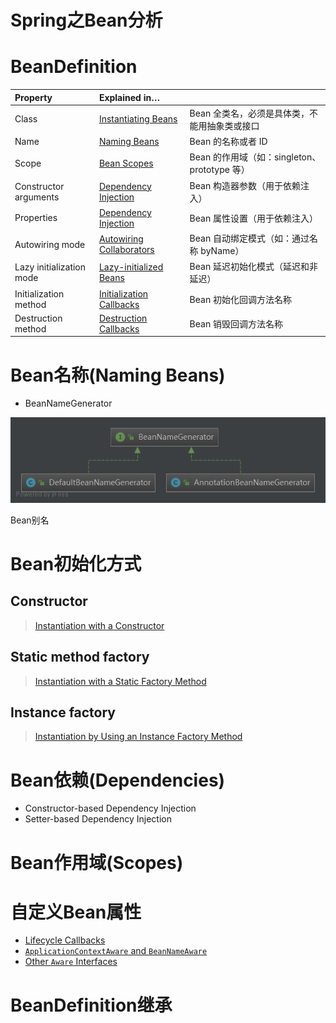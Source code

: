 # Spring之Bean分析

# BeanDefinition

| Property                 | Explained in…                                                |                                               |
| :----------------------- | :----------------------------------------------------------- | --------------------------------------------- |
| Class                    | [Instantiating Beans](https://docs.spring.io/spring-framework/docs/5.1.18.RELEASE/spring-framework-reference/core.html#beans-factory-class) | Bean 全类名，必须是具体类，不能用抽象类或接口 |
| Name                     | [Naming Beans](https://docs.spring.io/spring-framework/docs/5.1.18.RELEASE/spring-framework-reference/core.html#beans-beanname) | Bean 的名称或者 ID                            |
| Scope                    | [Bean Scopes](https://docs.spring.io/spring-framework/docs/5.1.18.RELEASE/spring-framework-reference/core.html#beans-factory-scopes) | Bean 的作用域（如：singleton、prototype 等）  |
| Constructor arguments    | [Dependency Injection](https://docs.spring.io/spring-framework/docs/5.1.18.RELEASE/spring-framework-reference/core.html#beans-factory-collaborators) | Bean 构造器参数（用于依赖注入）               |
| Properties               | [Dependency Injection](https://docs.spring.io/spring-framework/docs/5.1.18.RELEASE/spring-framework-reference/core.html#beans-factory-collaborators) | Bean 属性设置（用于依赖注入）                 |
| Autowiring mode          | [Autowiring Collaborators](https://docs.spring.io/spring-framework/docs/5.1.18.RELEASE/spring-framework-reference/core.html#beans-factory-autowire) | Bean 自动绑定模式（如：通过名称 byName）      |
| Lazy initialization mode | [Lazy-initialized Beans](https://docs.spring.io/spring-framework/docs/5.1.18.RELEASE/spring-framework-reference/core.html#beans-factory-lazy-init) | Bean 延迟初始化模式（延迟和非延迟）           |
| Initialization method    | [Initialization Callbacks](https://docs.spring.io/spring-framework/docs/5.1.18.RELEASE/spring-framework-reference/core.html#beans-factory-lifecycle-initializingbean) | Bean 初始化回调方法名称                       |
| Destruction method       | [Destruction Callbacks](https://docs.spring.io/spring-framework/docs/5.1.18.RELEASE/spring-framework-reference/core.html#beans-factory-lifecycle-disposablebean) | Bean 销毁回调方法名称                         |

# Bean名称(Naming Beans)

- BeanNameGenerator

![DefaultBeanNameGenerator](images/spring之Bean分析/DefaultBeanNameGenerator.png)

Bean别名



# Bean初始化方式

## Constructor

> [Instantiation with a Constructor](https://docs.spring.io/spring-framework/docs/5.1.18.RELEASE/spring-framework-reference/core.html#beans-factory-class-ctor)

## Static method factory

> [Instantiation with a Static Factory Method](https://docs.spring.io/spring-framework/docs/5.1.18.RELEASE/spring-framework-reference/core.html#beans-factory-class-static-factory-method)

## Instance factory

> [Instantiation by Using an Instance Factory Method](https://docs.spring.io/spring-framework/docs/5.1.18.RELEASE/spring-framework-reference/core.html#beans-factory-class-instance-factory-method)

# Bean依赖(Dependencies)

- Constructor-based Dependency Injection
- Setter-based Dependency Injection

# Bean作用域(Scopes)

# 自定义Bean属性

- [Lifecycle Callbacks](https://docs.spring.io/spring-framework/docs/5.1.18.RELEASE/spring-framework-reference/core.html#beans-factory-lifecycle)
- [`ApplicationContextAware` and `BeanNameAware`](https://docs.spring.io/spring-framework/docs/5.1.18.RELEASE/spring-framework-reference/core.html#beans-factory-aware)
- [Other `Aware` Interfaces](https://docs.spring.io/spring-framework/docs/5.1.18.RELEASE/spring-framework-reference/core.html#aware-list)

# BeanDefinition继承

